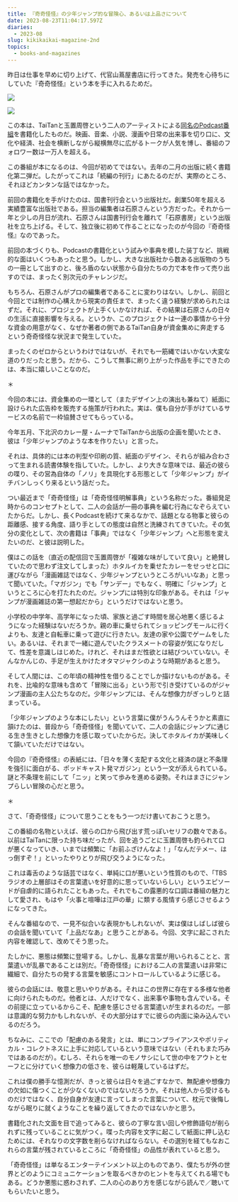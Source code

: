 ```yaml
---
title: 『奇奇怪怪』の少年ジャンプ的な冒険心、あるいは上品さについて
date: 2023-08-23T11:04:17.597Z
diaries:
  - 2023-08
slug: kikikaikai-magazine-2nd
topics:
  - books-and-magazines
---
```

昨日は仕事を早めに切り上げて、代官山蔦屋書店に行ってきた。発売を心待ちにしていた『奇奇怪怪』という本を手に入れるためだ。

![](/images/diary/adventure-heart-webp.webp)

![](/images/diary/adventure-heart.webp)

この本は、TaiTanと玉置周啓という二人のアーティストによる[同名のPodcast番組](https://open.spotify.com/show/0DEV2gUjx4tgwBLpJFlX7j)を書籍化したものだ。映画、音楽、小説、漫画や日常の出来事を切り口に、文化や経済、社会を横断しながら縦横無尽に広がるトークが人気を博し、番組のフォロワー数は一万人を超える。

この番組が本になるのは、今回が初めてではない。去年の二月の出版に続く書籍化第二弾だ。したがってこれは「続編の刊行」にあたるのだが、実際のところ、それほどカンタンな話ではなかった。

前回の書籍化を手がけたのは、国書刊行会という出版社だ。創業50年を超える実績豊富な出版社である。担当の編集者は石原さんという方だった。それから一年と少しの月日が流れ、石原さんは国書刊行会を離れて「石原書房」という出版社を立ち上げる。そして、独立後に初めて作ることになったのが今回の『奇奇怪怪』なのであった。

前回の本づくりも、Podcastの書籍化という試みや事典を模した装丁など、挑戦的な面はいくつもあったと思う。しかし、大きな出版社から数ある出版物のうちの一冊として出すのと、後ろ盾のない状態から自分たちの力で本を作って売り出すのでは、まったく別次元のチャレンジだ。

もちろん、石原さんがプロの編集者であることに変わりはない。しかし、前回と今回とでは制作の心構えから現実の責任まで、まったく違う経験が求められたはずだ。それに、プロジェクトが上手くいかなければ、その結果は石原さんの日々の生活に直接影響を与える。というか、このプロジェクトは一連の事情から十分な資金の用意がなく、なぜか著者の側であるTaiTan自身が資金集めに奔走するという奇奇怪怪な状況まで発生していた。

まったくのゼロからというわけではないが、それでも一筋縄ではいかない大変な道のりだったと思う。だから、こうして無事に刷り上がった作品を手にできたのは、本当に嬉しいことなのだ。

＊

今回の本には、資金集めの一環として（またデザイン上の演出も兼ねて）紙面に設けられた広告枠を販売する施策が行われた。実は、僕も自分が手がけているサービスの名前で一枠協賛させてもらっている。

今年五月、下北沢のカレー屋・ムーナでTaiTanから出版の企画を聞いたとき、彼は「少年ジャンプのような本を作りたい」と言った。

それは、具体的には本の判型や印刷の質、紙面のデザイン、それらが組み合わさって生まれる読書体験を指していた。しかし、より大きな意味では、最近の彼らの喋り、その営為自体の「ノリ」を具現化する形態として「少年ジャンプ」がイチバンしっくり来るという話だった。

つい最近まで「奇奇怪怪」は「奇奇怪怪明解事典」という名称だった。番組発足時からのコンセプトとして、二人の会話が一冊の事典を編む行為になぞらえていたからだ。しかし、長くPodcastを続けて来るなかで、話題となる物事と彼らの距離感、接する角度、語り手としての態度は自然と洗練されてきていた。その気分の変化として、次の書籍は「事典」ではなく「少年ジャンプ」へと形態を変えたいのだ、と彼は説明した。

僕はこの話を（直近の配信回で玉置周啓が「複雑な味がしていて良い」と絶賛していたので思わず注文してしまった）ホタルイカを乗せたカレーをせっせと口に運びながら「漫画雑誌ではなく、少年ジャンプというところがいいなあ」と思って聞いていた。「マガジン」でも「サンデー」でもなく、明確に「ジャンプ」というところに心を打たれたのだ。ジャンプには特別な印象がある。それは「ジャンプが漫画雑誌の第一想起だから」というだけではないと思う。

小学校の中学年、高学年になった頃、家族と過ごす時間を居心地悪く感じるようになった経験はないだろうか。親の車に乗せられてショッピングモールに行くよりも、友達と自転車に乗って遊びに行きたい。友達の家や公園でゲームをしたい。あるいは、それまで一緒に遊んでいたクラスメートの容姿が気になりだして、性差を意識しはじめた。けれど、それはまだ性欲とは結びついていない。そんなかんじの、手足が生えかけたオタマジャクシのような時期があると思う。

そして人間には、この年頃の精神性を借りることでしか描けないものがある。それを、比喩的な意味も含めて「冒険に出る」という形で引き受けているのがジャンプ漫画の主人公たちなのだ。少年ジャンプには、そんな想像力がぎっしりと詰まっている。

「少年ジャンプのような本にしたい」という言葉に僕がうんうんそうかと素直に頷けたのは、普段から「奇奇怪怪」を聞いていて、二人の会話にジャンプに通じる生き生きとした想像力を感じ取っていたからだ。決してホタルイカが美味しくて頷いていただけではない。

今回の『奇奇怪怪』の表紙には、「日々を薄く支配する文化と経済の謎と不条理を強引に面白がる、ポッドキャスト発マガジン」という一文が添えられている。謎と不条理を前にして「ニッ」と笑って歩みを進める姿勢。それはまさにジャンプらしい冒険の心だと思う。

＊

さて、「奇奇怪怪」について思うことをもう一つだけ書いておこうと思う。

この番組の名物といえば、彼らの口から飛び出す荒っぽいセリフの数々である。以前はTaiTanに限った持ち味だったが、回を追うごとに玉置周啓も釣られて口が悪くなっていき、いまでは頻繁に「お前ふざけんなよ！」「なんだテメー、はっ倒すぞ！」といったやりとりが飛び交うようになった。

これは毒舌のような話芸ではなく、単純に口が悪いという性質のもので、「TBSラジオの上層部はその言葉遣いを好意的に思っていないらしい」というエピソードが自虐的に語られたこともあった。それでもこの露悪的な口調は番組の魅力として愛され、もはや「火事と喧嘩は江戸の華」に類する風情すら感じさせるようになってきた。

そんな番組なので、一見不似合いな表現かもしれないが、実は僕はしばしば彼らの会話を聞いていて「上品だなあ」と思うことがある。今回、文字に起こされた内容を確認して、改めてそう思った。

たしかに、悪態は頻繁に登場する。しかし、乱暴な言葉が用いられることと、言葉遣いが乱暴であることは別だ。「奇奇怪怪」における二人の言葉遣いは非常に繊細で、自分たちの発する言葉を敏感にコントロールしているように感じる。

彼らの会話には、敬意と思いやりがある。それはこの世界に存在する多様な他者に向けられたものだ。他者とは、人だけでなく、出来事や事物も含んでいる。その前提に立っているからこそ、配慮を感じさせる言葉遣いが生まれるのだ。一部は意識的な努力かもしれないが、その大部分はすでに彼らの内面に染み込んでいるのだろう。

ちなみに、ここでの「配慮のある発言」とは、単にコンプライアンスやポリティカル・コレクトネスに上手に対応しているという意味ではない（それもまた巧みではあるのだが）。むしろ、それらを唯一のモノサシにして世の中をアウトとセーフとに分けていく想像力の低さを、彼らは軽蔑しているはずだ。

これは僕の勝手な憶測だが、きっと彼らは日々を過ごすなかで、無配慮や想像力の欠如に傷つくことが少なくないのではないだろうか。それは他人から受けるものだけではなく、自分自身が友達に言ってしまった言葉について、枕元で後悔しながら眠りに就くようなことを繰り返してきたのではないかと思う。

書籍化された文面を目で追ってみると、彼らの丁寧な言い回しや修飾語句が削られずに残っていることに気がつく。喋った内容を文字に起こして紙面に押し込むためには、それなりの文字数を削らなければならない。その選別を経てもなおこれらの言葉が残されているところに「奇奇怪怪」の品性が表れていると思う。

「奇奇怪怪」は単なるエンターテインメント以上のものであり、僕たちが外の世界とどのようにコミュニケーションを取るべきかのヒントを与えてくれる場でもある。どうか悪態に惑わされず、二人の心のあり方を感じながら読んで／聴いてもらいたいと思う。